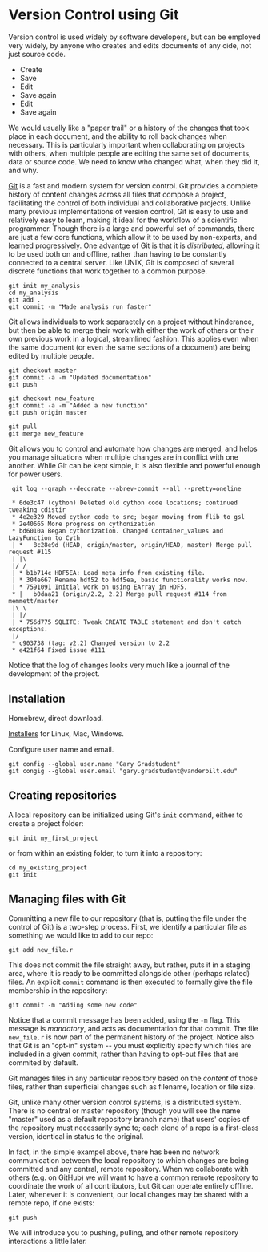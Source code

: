 # Version Control using Git

Version control is used widely by software developers, but can be employed very widely, by anyone who creates and edits documents of any cide, not just source code.

* Create
* Save
* Edit
* Save again
* Edit
* Save again

We would usually like a "paper trail" or a history of the changes that took place in each document, and the ability to roll back changes when necessary. This is particularly important when collaborating on projects with others, when multiple people are editing the same set of documents, data or source code. We need to know who changed what, when they did it, and why.

[Git](http://git-scm.com) is a fast and modern system for version control. Git provides a complete history of content changes across all files that compose a project, facilitating the control of both individual and collaborative projects. Unlike many previous implementations of version control, Git is easy to use and relatively easy to learn, making it ideal for the workflow of a scientific programmer. Though there is a large and powerful set of commands, there are just a few core functions, which allow it to be used by non-experts, and learned progressively. One advantge of Git is that it is *distributed*, allowing it to be used both on and offline, rather than having to be constantly connected to a central server. Like UNIX, Git is composed of several discrete functions that work together to a common purpose.


    git init my_analysis
    cd my_analysis
    git add .
    git commit -m "Made analysis run faster"
    
Git allows individuals to work separaetely on a project without hinderance, but then be able to merge their work with either the work of others or their own previous work in a logical, streamlined fashion. This applies even when the same document (or even the same sections of a document) are being edited by multiple people.

    git checkout master
    git commit -a -m "Updated documentation"
    git push
    
    git checkout new_feature
    git commit -a -m "Added a new function"
    git push origin master
    
    git pull
    git merge new_feature
    
Git allows you to control and automate how changes are merged, and helps you manage situations when multiple changes are in conflict with one another. While Git can be kept simple, it is also flexible and powerful enough for power users.

     git log --graph --decorate --abrev-commit --all --pretty=oneline
     
     * 6de3c47 (cython) Deleted old cython code locations; continued tweaking cdistir
     * 4e2e329 Moved cython code to src; began moving from flib to gsl
     * 2e40665 More progress on cythonization
     * bd6010a Began cythonization. Changed Container_values and LazyFunction to Cyth
     | *   8c28e9d (HEAD, origin/master, origin/HEAD, master) Merge pull request #115
     | |\  
     |/ /  
     | * b1b714c HDF5EA: Load meta info from existing file.
     | * 304e667 Rename hdf52 to hdf5ea, basic functionality works now.
     | * 7591091 Initial work on using EArray in HDF5.
     * |   b0daa21 (origin/2.2, 2.2) Merge pull request #114 from memmett/master
     |\ \  
     | |/  
     | * 756d775 SQLITE: Tweak CREATE TABLE statement and don't catch exceptions.
     |/  
     * c903738 (tag: v2.2) Changed version to 2.2
     * e421f64 Fixed issue #111
	 
Notice that the log of changes looks very much like a journal of the development of the project.

     
## Installation

Homebrew, direct download. 

[Installers](git-scm.com/downloads) for Linux, Mac, Windows.

Configure user name and email.

	git config --global user.name "Gary Gradstudent"
	git congig --global user.email "gary.gradstudent@vanderbilt.edu"
	
## Creating repositories

A local repository can be initialized using Git's `init` command, either to create a project folder:

	git init my_first_project
	
or from within an existing folder, to turn it into a repository:

	cd my_existing_project
	git init

## Managing files with Git

Committing a new file to our repository (that is, putting the file under the control of Git) is a two-step process. First, we identify a particular file as something we would like to add to our repo:

	git add new_file.r
	
This does not commit the file straight away, but rather, puts it in a staging area, where it is ready to be committed alongside other (perhaps related) files. An explicit `commit` command is then executed to formally give the file membership in the repository:

	git commit -m "Adding some new code"
	
Notice that a commit message has been added, using the `-m` flag. This message is *mandatory*, and acts as documentation for that commit. The file `new_file.r` is now part of the permanent history of the project. Notice also that Git is an "opt-in" system -- you must explicitly specify which files are included in a given commit, rather than having to opt-out files that are commited by default.

Git manages files in any particular repository based on the *content* of those files, rather than superficial changes such as filename, location or file size. 

Git, unlike many other version control systems, is a distributed system. There is no central or master repository (though you will see the name "master" used as a default repository branch name) that users' copies of the repository must necessarily sync to; each clone of a repo is a first-class version, identical in status to the original.

In fact, in the simple exampel above, there has been no network communication between the local repository to which changes are being committed and any central, remote repository. When we collaborate with others (e.g. on GitHub) we will want to have a common remote repository to coordinate the work of all contributors, but Git can operate entirely offline. Later, whenever it is convenient, our local changes may be shared with a remote repo, if one exists:

	git push
	
We will introduce you to pushing, pulling, and other remote repository interactions a little later.

